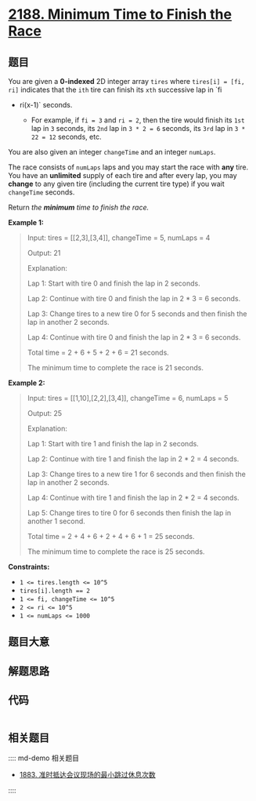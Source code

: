 # [2188. Minimum Time to Finish the Race](https://leetcode.com/problems/minimum-time-to-finish-the-race/)

## 题目

You are given a **0-indexed** 2D integer array `tires` where `tires[i] = [fi,
ri]` indicates that the `ith` tire can finish its `xth` successive lap in `fi

- ri(x-1)` seconds.

  - For example, if `fi = 3` and `ri = 2`, then the tire would finish its `1st` lap in `3` seconds, its `2nd` lap in `3 * 2 = 6` seconds, its `3rd` lap in `3 * 22 = 12` seconds, etc.

You are also given an integer `changeTime` and an integer `numLaps`.

The race consists of `numLaps` laps and you may start the race with **any**
tire. You have an **unlimited** supply of each tire and after every lap, you
may **change** to any given tire (including the current tire type) if you wait
`changeTime` seconds.

Return _the **minimum** time to finish the race._

**Example 1:**

> Input: tires = [[2,3],[3,4]], changeTime = 5, numLaps = 4
>
> Output: 21
>
> Explanation:
>
> Lap 1: Start with tire 0 and finish the lap in 2 seconds.
>
> Lap 2: Continue with tire 0 and finish the lap in 2 \* 3 = 6 seconds.
>
> Lap 3: Change tires to a new tire 0 for 5 seconds and then finish the lap in another 2 seconds.
>
> Lap 4: Continue with tire 0 and finish the lap in 2 \* 3 = 6 seconds.
>
> Total time = 2 + 6 + 5 + 2 + 6 = 21 seconds.
>
> The minimum time to complete the race is 21 seconds.

**Example 2:**

> Input: tires = [[1,10],[2,2],[3,4]], changeTime = 6, numLaps = 5
>
> Output: 25
>
> Explanation:
>
> Lap 1: Start with tire 1 and finish the lap in 2 seconds.
>
> Lap 2: Continue with tire 1 and finish the lap in 2 \* 2 = 4 seconds.
>
> Lap 3: Change tires to a new tire 1 for 6 seconds and then finish the lap in another 2 seconds.
>
> Lap 4: Continue with tire 1 and finish the lap in 2 \* 2 = 4 seconds.
>
> Lap 5: Change tires to tire 0 for 6 seconds then finish the lap in another 1 second.
>
> Total time = 2 + 4 + 6 + 2 + 4 + 6 + 1 = 25 seconds.
>
> The minimum time to complete the race is 25 seconds.

**Constraints:**

- `1 <= tires.length <= 10^5`
- `tires[i].length == 2`
- `1 <= fi, changeTime <= 10^5`
- `2 <= ri <= 10^5`
- `1 <= numLaps <= 1000`

## 题目大意

## 解题思路

## 代码

```javascript

```

## 相关题目

:::: md-demo 相关题目

- [1883. 准时抵达会议现场的最小跳过休息次数](https://leetcode.com/problems/minimum-skips-to-arrive-at-meeting-on-time)

::::
